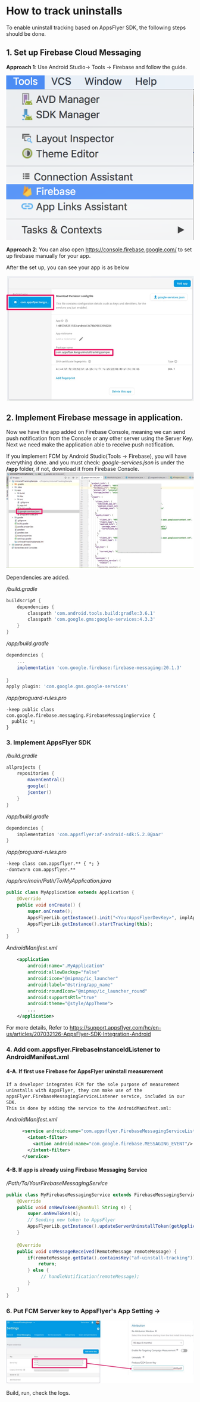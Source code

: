 # How to track uninstalls

To enable uninstall tracking based on AppsFlyer SDK, the following steps should be done.

## 1. Set up Firebase Cloud Messaging

**Approach 1**: Use Android Studio-> Tools -> Firebase and follow the guide.

![alt text](https://github.com/AppsFlyerLiang/UninstallTrackingSample/blob/master/Slides/FromAndroid.png)

**Approach 2**: You can also open https://console.firebase.google.com/ to set up firebase manually for your app.

After the set up, you can see your app is as below

![alt text](https://github.com/AppsFlyerLiang/UninstallTrackingSample/blob/master/Slides/Slide14.jpeg)

## 2. Implement Firebase message in application.
Now we have the app added on Firebase Console, meaning we can send push notification from the Console or any other server using the Server Key.
Next we need make the application able to receive push notification.

If you implement FCM by Android Studio(Tools -> Firebase), you will have everything done.
and you must check:
_google-services.json_ is under the **/app** folder, if not, download it from Firebase Console.
![alt text](https://github.com/AppsFlyerLiang/UninstallTrackingSample/blob/master/Slides/Slide15.jpeg)

Dependencies are added.

_<root>/build.gradle_
```groovy
buildscript {
    dependencies {
        classpath 'com.android.tools.build:gradle:3.6.1'
        classpath 'com.google.gms:google-services:4.3.3'
    }
}
```

_<root>/app/build.gradle_
```groovy
dependencies {
    ...
    implementation 'com.google.firebase:firebase-messaging:20.1.3'

}
apply plugin: 'com.google.gms.google-services'
```

_<root>/app/proguard-rules.pro_
```proguard
-keep public class com.google.firebase.messaging.FirebaseMessagingService {
  public *;
}
```

### 3. Implement AppsFlyer SDK

_<root>/build.gradle_
```groovy
allprojects {
    repositories {
        mavenCentral()
        google()
        jcenter()
    }
}
```

_<root>/app/build.gradle_
```groovy
dependencies {
    implementation 'com.appsflyer:af-android-sdk:5.2.0@aar'
}
```

_<root>/app/proguard-rules.pro_
```proguard
-keep class com.appsflyer.** { *; }
-dontwarn com.appsflyer.**
```

_<root>/app/src/main/Path/To/MyApplication.java_
```java
public class MyApplication extends Application {
    @Override
    public void onCreate() {
        super.onCreate();
        AppsFlyerLib.getInstance().init("<YourAppsFlyerDevKey>", implAppsFlyerConversionListener, this);
        AppsFlyerLib.getInstance().startTracking(this);
    }
}
```

_<root>AndroidManifest.xml_
```xml
    <application
        android:name=".MyApplication"
        android:allowBackup="false"
        android:icon="@mipmap/ic_launcher"
        android:label="@string/app_name"
        android:roundIcon="@mipmap/ic_launcher_round"
        android:supportsRtl="true"
        android:theme="@style/AppTheme">
        ...
    </application>
```

For more details, Refer to https://support.appsflyer.com/hc/en-us/articles/207032126-AppsFlyer-SDK-Integration-Android

### 4. Add com.appsflyer.FirebaseInstanceIdListener to AndroidManifest.xml
#### 4-A. If first use Firebase for AppsFlyer uninstall measurement

    If a developer integrates FCM for the sole purpose of measurement uninstalls with AppsFlyer, they can make use of the appsFlyer.FirebaseMessagingServiceListener service, included in our SDK.
    This is done by adding the service to the AndroidManifest.xml:

_<root>AndroidManifest.xml_
```xml
      <service android:name="com.appsflyer.FirebaseMessagingServiceListener">
        <intent-filter>
          <action android:name="com.google.firebase.MESSAGING_EVENT"/>
        </intent-filter>
      </service>
```
#### 4-B. If app is already using Firebase Messaging Service

_<root>/Path/To/YourFirebaseMessagingService_
```java
public class MyFirebaseMessagingService extends FirebaseMessagingService {
    @Override
    public void onNewToken(@NonNull String s) {
        super.onNewToken(s);
        // Sending new token to AppsFlyer
        AppsFlyerLib.getInstance().updateServerUninstallToken(getApplicationContext(), s);
    }

    @Override
    public void onMessageReceived(RemoteMessage remoteMessage) {
        if(remoteMessage.getData().containsKey("af-uinstall-tracking")){
            return;
        } else {
             // handleNotification(remoteMessage);
        }
    }
}

```


### 6. Put FCM Server key to AppsFlyer's App Setting -> 
![alt text](https://github.com/AppsFlyerLiang/UninstallTrackingSample/blob/master/Slides/Slide19.jpeg)

Build, run, check the logs.
